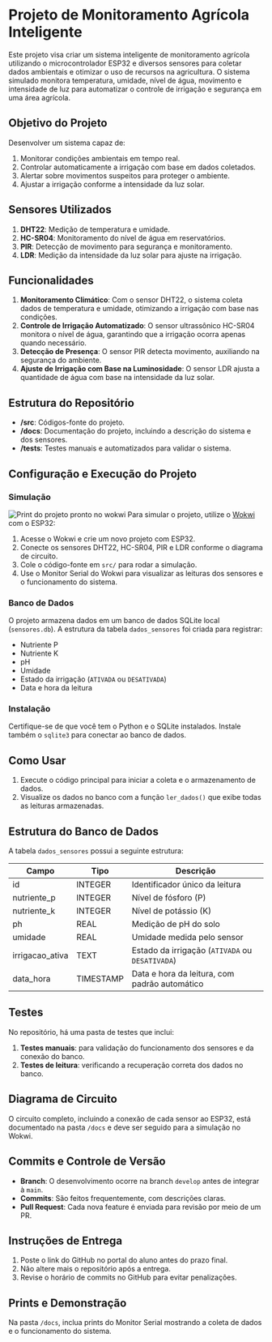 # Projeto de Monitoramento Agrícola Inteligente

Este projeto visa criar um sistema inteligente de monitoramento agrícola utilizando o microcontrolador ESP32 e diversos sensores para coletar dados ambientais e otimizar o uso de recursos na agricultura. O sistema simulado monitora temperatura, umidade, nível de água, movimento e intensidade de luz para automatizar o controle de irrigação e segurança em uma área agrícola.

## Objetivo do Projeto

Desenvolver um sistema capaz de:

1. Monitorar condições ambientais em tempo real.
2. Controlar automaticamente a irrigação com base em dados coletados.
3. Alertar sobre movimentos suspeitos para proteger o ambiente.
4. Ajustar a irrigação conforme a intensidade da luz solar.

## Sensores Utilizados

1. **DHT22**: Medição de temperatura e umidade.
2. **HC-SR04**: Monitoramento do nível de água em reservatórios.
3. **PIR**: Detecção de movimento para segurança e monitoramento.
4. **LDR**: Medição da intensidade da luz solar para ajuste na irrigação.

## Funcionalidades

1. **Monitoramento Climático**: Com o sensor DHT22, o sistema coleta dados de temperatura e umidade, otimizando a irrigação com base nas condições.
2. **Controle de Irrigação Automatizado**: O sensor ultrassônico HC-SR04 monitora o nível de água, garantindo que a irrigação ocorra apenas quando necessário.
3. **Detecção de Presença**: O sensor PIR detecta movimento, auxiliando na segurança do ambiente.
4. **Ajuste de Irrigação com Base na Luminosidade**: O sensor LDR ajusta a quantidade de água com base na intensidade da luz solar.

## Estrutura do Repositório

- **/src**: Códigos-fonte do projeto.
- **/docs**: Documentação do projeto, incluindo a descrição do sistema e dos sensores.
- **/tests**: Testes manuais e automatizados para validar o sistema.

## Configuração e Execução do Projeto

### Simulação
![Print do projeto pronto no wokwi](https://i.imgur.com/Er2WTkg.png)
Para simular o projeto, utilize o [Wokwi](https://wokwi.com/projects/413986707065798657) com o ESP32:

1. Acesse o Wokwi e crie um novo projeto com ESP32.
2. Conecte os sensores DHT22, HC-SR04, PIR e LDR conforme o diagrama de circuito.
3. Cole o código-fonte em `src/` para rodar a simulação.
4. Use o Monitor Serial do Wokwi para visualizar as leituras dos sensores e o funcionamento do sistema.

### Banco de Dados

O projeto armazena dados em um banco de dados SQLite local (`sensores.db`). A estrutura da tabela `dados_sensores` foi criada para registrar:

- Nutriente P
- Nutriente K
- pH
- Umidade
- Estado da irrigação (`ATIVADA` ou `DESATIVADA`)
- Data e hora da leitura

### Instalação

Certifique-se de que você tem o Python e o SQLite instalados. Instale também o `sqlite3` para conectar ao banco de dados.

## Como Usar

1. Execute o código principal para iniciar a coleta e o armazenamento de dados.
2. Visualize os dados no banco com a função `ler_dados()` que exibe todas as leituras armazenadas.

## Estrutura do Banco de Dados

A tabela `dados_sensores` possui a seguinte estrutura:

| Campo          | Tipo     | Descrição                                           |
|----------------|----------|-----------------------------------------------------|
| id             | INTEGER  | Identificador único da leitura                      |
| nutriente_p    | INTEGER  | Nível de fósforo (P)                                |
| nutriente_k    | INTEGER  | Nível de potássio (K)                               |
| ph             | REAL     | Medição de pH do solo                               |
| umidade        | REAL     | Umidade medida pelo sensor                          |
| irrigacao_ativa| TEXT     | Estado da irrigação (`ATIVADA` ou `DESATIVADA`)     |
| data_hora      | TIMESTAMP| Data e hora da leitura, com padrão automático       |

## Testes

No repositório, há uma pasta de testes que inclui:

1. **Testes manuais**: para validação do funcionamento dos sensores e da conexão do banco.
2. **Testes de leitura**: verificando a recuperação correta dos dados no banco.

## Diagrama de Circuito

O circuito completo, incluindo a conexão de cada sensor ao ESP32, está documentado na pasta `/docs` e deve ser seguido para a simulação no Wokwi.

## Commits e Controle de Versão

- **Branch**: O desenvolvimento ocorre na branch `develop` antes de integrar à `main`.
- **Commits**: São feitos frequentemente, com descrições claras.
- **Pull Request**: Cada nova feature é enviada para revisão por meio de um PR.

## Instruções de Entrega

1. Poste o link do GitHub no portal do aluno antes do prazo final.
2. Não altere mais o repositório após a entrega.
3. Revise o horário de commits no GitHub para evitar penalizações.

## Prints e Demonstração

Na pasta `/docs`, inclua prints do Monitor Serial mostrando a coleta de dados e o funcionamento do sistema.
